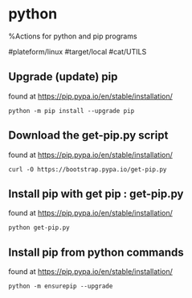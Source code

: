 # python

%Actions for python and pip programs

#plateform/linux #target/local #cat/UTILS

## Upgrade (update) pip
found at https://pip.pypa.io/en/stable/installation/
```
python -m pip install --upgrade pip
```

## Download the get-pip.py script
found at https://pip.pypa.io/en/stable/installation/
```
curl -O https://bootstrap.pypa.io/get-pip.py
```

## Install pip with get pip : get-pip.py
found at https://pip.pypa.io/en/stable/installation/
```
python get-pip.py
```

## Install pip from python commands
found at https://pip.pypa.io/en/stable/installation/
```
python -m ensurepip --upgrade
```
